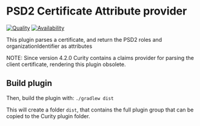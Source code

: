 # PSD2 Certificate Attribute provider #

[![Quality](https://img.shields.io/badge/quality-demo-red)](https://curity.io/resources/code-examples/status/)
[![Availability](https://img.shields.io/badge/availability-source-blue)](https://curity.io/resources/code-examples/status/)

This plugin parses a certificate, and return the PSD2 roles and organizationIdentifier as attributes

NOTE:
Since version 4.2.0 Curity contains a claims provider for parsing the client certificate, rendering this plugin obsolete.

## Build plugin
Then, build the plugin with:
`./gradlew dist`

This will create a folder `dist`, that contains the full plugin group that can be copied to the Curity plugin folder.
